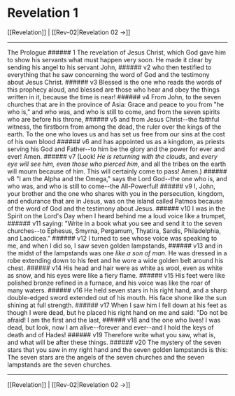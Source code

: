 # Revelation 1

[[Revelation]] | [[Rev-02|Revelation 02 →]]
***

The Prologue ###### 1 The revelation of Jesus Christ, which God gave him to show his servants what must happen very soon. He made it clear by sending his angel to his servant John, ###### v2 who then testified to everything that he saw concerning the word of God and the testimony about Jesus Christ. ###### v3 Blessed is the one who reads the words of this prophecy aloud, and blessed are those who hear and obey the things written in it, because the time is near! ###### v4 From John, to the seven churches that are in the province of Asia: Grace and peace to you from "he who is," and who was, and who is still to come, and from the seven spirits who are before his throne, ###### v5 and from Jesus Christ--the faithful witness, the firstborn from among the dead, the ruler over the kings of the earth. To the one who loves us and has set us free from our sins at the cost of his own blood ###### v6 and has appointed us as a kingdom, as priests serving his God and Father--to him be the glory and the power for ever and ever! Amen. ###### v7 (Look! _He is returning with the clouds_, and _every_ _eye will see him,_ _even_ _those who pierced him_, and all the tribes on the earth will mourn because of him. This will certainly come to pass! Amen.) ###### v8 "I am the Alpha and the Omega," says the Lord God--the one who is, and who was, and who is still to come--the All-Powerful! ###### v9 I, John, your brother and the one who shares with you in the persecution, kingdom, and endurance that are in Jesus, was on the island called Patmos because of the word of God and the testimony about Jesus. ###### v10 I was in the Spirit on the Lord's Day when I heard behind me a loud voice like a trumpet, ###### v11 saying: "Write in a book what you see and send it to the seven churches--to Ephesus, Smyrna, Pergamum, Thyatira, Sardis, Philadelphia, and Laodicea." ###### v12 I turned to see whose voice was speaking to me, and when I did so, I saw seven golden lampstands, ###### v13 and in the midst of the lampstands was one _like_ _a son of man_. He was dressed in a robe extending down to his feet and he wore a wide golden belt around his chest. ###### v14 His head and hair were as white as wool, even as white as snow, and his eyes were like a fiery flame. ###### v15 His feet were like polished bronze refined in a furnace, and his voice was like the roar of many waters. ###### v16 He held seven stars in his right hand, and a sharp double-edged sword extended out of his mouth. His face shone like the sun shining at full strength. ###### v17 When I saw him I fell down at his feet as though I were dead, but he placed his right hand on me and said: "Do not be afraid! I am the first and the last, ###### v18 and the one who lives! I was dead, but look, now I am alive--forever and ever--and I hold the keys of death and of Hades! ###### v19 Therefore write what you saw, what is, and what will be after these things. ###### v20 The mystery of the seven stars that you saw in my right hand and the seven golden lampstands is this: The seven stars are the angels of the seven churches and the seven lampstands are the seven churches.

***
[[Revelation]] | [[Rev-02|Revelation 02 →]]
